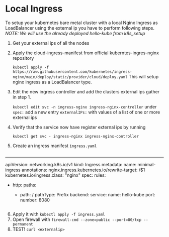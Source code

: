 # Local Ingress
To setup your kubernetes bare metal cluster with a local Nginx Ingress as LoadBalancer using the external ip you have to perform following steps. *NOTE: We will use the already deployed hello-kube from k8s_setup*

1. Get your external ips of all the nodes
2. Apply the cloud-ingress-manifest from official kuberntes-ingres-nginx repository

   `kubectl apply -f https://raw.githubusercontent.com/kubernetes/ingress-nginx/main/deploy/static/provider/cloud/deploy.yaml`
   This will setup nginx ingress as a LoadBalancer type.

3. Edit the new ingress controller and add the clusters external ips gather in step 1.

    `kubectl edit svc -n ingress-nginx ingress-nginx-controller`
    under `spec:` add a new entry `externalIPs:` with values of a list of one or more external ips

 4. Verify that the service now have register external ips by running

    `kubectl get svc - ingress-nginx ingress-nginx-controller`

5. Create an ingress manifest `ingress.yaml`

   ```
---
apiVersion: networking.k8s.io/v1
kind: Ingress
metadata:
 name: minimal-ingress
 annotations:
   nginx.ingress.kubernetes.io/rewrite-target: /$1
   kubernetes.io/ingress.class: "nginx"
spec:
 rules:
 - http:
     paths:
     - path: /
       pathType: Prefix
       backend:
         service:
           name: hello-kube
           port:
             number: 8080

   ```

6. Apply it with `kubectl apply -f ingress.yaml`
7. Open firewall with `firewall-cmd --zone=public --port=80/tcp --permanent`
8. TEST! `curl <externalip>`
